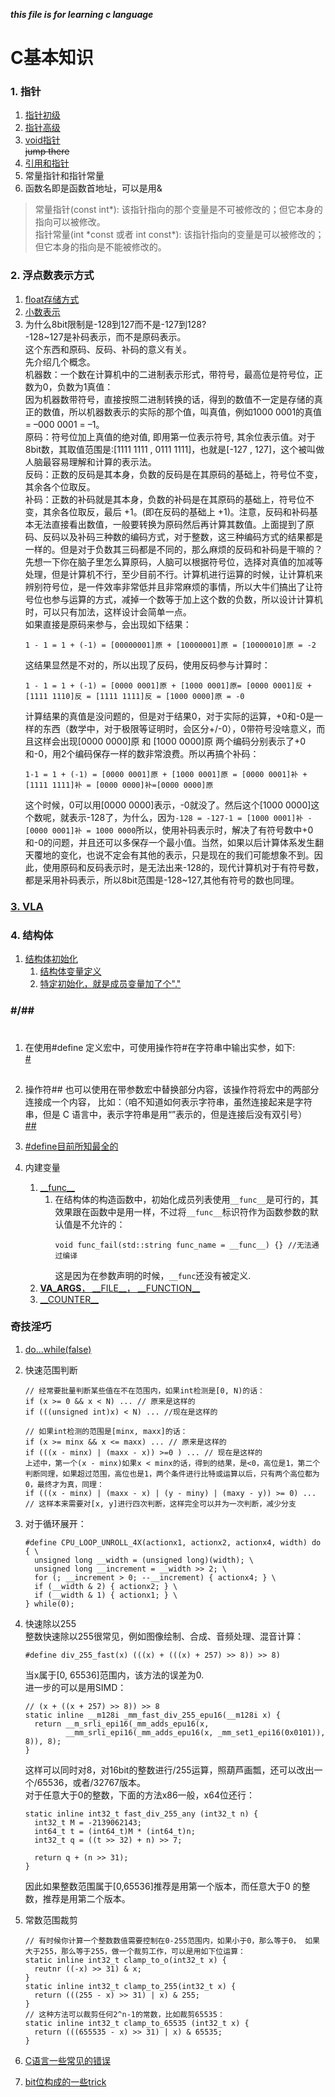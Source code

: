 ___this file is for learning c language___    

# C基本知识
###  1.  指针   
1.  [指针初级](https://zhuanlan.zhihu.com/p/93449463)   
2.  [指针高级](https://zhuanlan.zhihu.com/p/94518185)   
3.  [void指针](https://www.cnblogs.com/wuyudong/p/c-void-point.html)    
    <span id="jump1">~~jump there~~</span>
4.  [引用和指针](http://irootlee.com/juicer_pointer_reference/)   
5.  常量指针和指针常量    
6.  函数名即是函数首地址，可以是用&   

> 常量指针(const int\*): 该指针指向的那个变量是不可被修改的；但它本身的指向可以被修改。  
> 指针常量(int \*const 或者 int const\*): 该指针指向的变量是可以被修改的；但它本身的指向是不能被修改的。  

###   2.  浮点数表示方式   
1.  [float存储方式](http://blog.sina.com.cn/s/blog_973657a00102x2do.html) 
2.  [小数表示](https://blog.csdn.net/github_33873969/article/details/78040129)   
3.  为什么8bit限制是-128到127而不是-127到128?   
    -128~127是补码表示，而不是原码表示。  
    这个东西和原码、反码、补码的意义有关。  
    先介绍几个概念。  
    机器数：一个数在计算机中的二进制表示形式，带符号，最高位是符号位，正数为0，负数为1真值：  
    因为机器数带符号，直接按照二进制转换的话，得到的数值不一定是存储的真正的数值，所以机器数表示的实际的那个值，叫真值，例如1000 0001的真值 = –000 0001 = –1。  
    原码：符号位加上真值的绝对值, 即用第一位表示符号, 其余位表示值。对于8bit数，其取值范围是:[1111 1111 , 0111 1111]，也就是[-127 , 127]，这个被叫做人脑最容易理解和计算的表示法。  
    反码：正数的反码是其本身，负数的反码是在其原码的基础上，符号位不变，其余各个位取反。    
    补码：正数的补码就是其本身，负数的补码是在其原码的基础上，符号位不变，其余各位取反，最后 +1。(即在反码的基础上 +1)。注意，反码和补码基本无法直接看出数值，一般要转换为原码然后再计算其数值。上面提到了原码、反码以及补码三种数的编码方式，对于整数，这三种编码方式的结果都是一样的。但是对于负数其三码都是不同的，那么麻烦的反码和补码是干嘛的？  
    先想一下你在脑子里怎么算原码，人脑可以根据符号位，选择对真值的加减等处理，但是计算机不行，至少目前不行。计算机进行运算的时候，让计算机来辨别符号位，是一件效率非常低并且非常麻烦的事情，所以大牛们搞出了让符号位也参与运算的方式，减掉一个数等于加上这个数的负数，所以设计计算机时，可以只有加法，这样设计会简单一点。    
    如果直接是原码来参与，会出现如下结果：    
    ```
    1 - 1 = 1 + (-1) = [00000001]原 + [10000001]原 = [10000010]原 = -2
    ```
    这结果显然是不对的，所以出现了反码，使用反码参与计算时：    
    ```
    1 - 1 = 1 + (-1) = [0000 0001]原 + [1000 0001]原= [0000 0001]反 + [1111 1110]反 = [1111 1111]反 = [1000 0000]原 = -0
    ```
    计算结果的真值是没问题的，但是对于结果0，对于实际的运算，+0和-0是一样的东西（数学中，对于极限等证明时，会区分+/-0），0带符号没啥意义，而且这样会出现[0000 0000]原 和 [1000 0000]原 两个编码分别表示了+0和-0，用2个编码保存一样的数非常浪费。所以再搞个补码：    
    ```
    1-1 = 1 + (-1) = [0000 0001]原 + [1000 0001]原 = [0000 0001]补 + [1111 1111]补 = [0000 0000]补=[0000 0000]原
    ```
    这个时候，0可以用[0000 0000]表示，-0就没了。然后这个[1000 0000]这个数呢，就表示-128了，为什么，因为`-128 = -127-1 = [1000 0001]补 - [0000 0001]补 = 1000 0000`所以，使用补码表示时，解决了有符号数中+0和-0的问题，并且还可以多保存一个最小值。当然，如果以后计算体系发生翻天覆地的变化，也说不定会有其他的表示，只是现在的我们可能想象不到。因此，使用原码和反码表示时，是无法出来-128的，现代计算机对于有符号数，都是采用补码表示，所以8bit范围是-128~127,其他有符号的数也同理。  

###  [3.  VLA](https://www.cnblogs.com/Suzzz/p/4117431.html)   

###  4.  结构体  
1.  [结构体初始化](https://www.cnblogs.com/clover-toeic/p/3737189.html)   
    1.  [结构体变量定义](https://www.runoob.com/cprogramming/c-structures.html)       
    2.  [特定初始化，就是成员变量加了个"."](https://blog.csdn.net/comwise/article/details/9087279)   

###  #/##   
1.  #   
    在使用#define 定义宏中，可使用操作符#在字符串中输出实参，如下:    
    [#](../pictures/4.jpg "#")    
2.  ##  
    操作符## 也可以使用在带参数宏中替换部分内容，该操作符将宏中的两部分连接成一个内容， 比如：（咱不知道如何表示字符串，虽然连接起来是字符串，但是 C 语言中，表示字符串是用“”表示的，但是连接后没有双引号）   
    [##](../pictures/5.jpg "##")    
3.  [#define目前所知最全的](http://c.biancheng.net/view/446.html)     

5.  内建变量  
    1.  [\_\_func\_\_](https://blog.csdn.net/u011308691/article/details/45015613)     
        1.  在结构体的构造函数中，初始化成员列表使用`__func__`是可行的，其效果跟在函数中是用一样，不过将`__func__`标识符作为函数参数的默认值是不允许的：    
            ```
            void func_fail(std::string func_name = __func__) {} //无法通过编译
            ```
            这是因为在参数声明的时候，`__func`还没有被定义.   
    2.  [__VA_ARGS__， \_\_FILE\_\_， \_\_FUNCTION\_\_](https://blog.csdn.net/yiya1989/article/details/7849588)   
    3.  [\_\_COUNTER\_\_](https://zhuanlan.zhihu.com/p/64479211)    

###  奇技淫巧  
1.  [do...while(false)](https://blog.csdn.net/this_capslock/article/details/41843371)   
2.  快速范围判断  
    ```
    // 经常要批量判断某些值在不在范围内，如果int检测是[0, N)的话： 
    if (x >= 0 && x < N) ... // 原来是这样的
    if (((unsigned int)x) < N) ... //现在是这样的

    // 如果int检测的范围是[minx, maxx]的话：    
    if (x >= minx && x <= maxx) ... // 原来是这样的
    if (((x - minx) | (maxx - x)) >=0 ) ... // 现在是这样的
    上述中，第一个(x - minx)如果x < minx的话，得到的结果，是<0，高位是1，第二个判断同理，如果超过范围，高位也是1，两个条件进行比特或运算以后，只有两个高位都为0，最终才为真，同理：   
    if (((x - minx) | (maxx - x) | (y - miny) | (maxy - y)) >= 0) ... // 这样本来需要对[x, y]进行四次判断，这样完全可以并为一次判断，减少分支
    ```
3.  对于循环展开：    
    ```
    #define CPU_LOOP_UNROLL_4X(actionx1, actionx2, actionx4, width) do { \
      unsigned long __width = (unsigned long)(width); \
      unsigned long __increment = __width >> 2; \
      for (; __increment > 0; --__increment) { actionx4; } \
      if (__width & 2) { actionx2; } \
      if (__width & 1) { actionx1; } \
    } while(0);
    ```
4.  快速除以255   
    整数快速除以255很常见，例如图像绘制、合成、音频处理、混音计算：   
    ```
    #define div_255_fast(x) (((x) + (((x) + 257) >> 8)) >> 8)
    ```
    当x属于[0, 65536]范围内，该方法的误差为0.   
    进一步的可以是用SIMD：    
    ```
    // (x + ((x + 257) >> 8)) >> 8
    static inline __m128i _mm_fast_div_255_epu16(__m128i x) {
      return __m_srli_epi16(_mm_adds_epu16(x,
             __mm_srli_epi16(_mm_adds_epu16(x, _mm_set1_epi16(0x0101)), 8)), 8);
    }
    ```
    这样可以同时对8，对16bit的整数进行/255运算，照葫芦画瓢，还可以改出一个/65536，或者/32767版本。  
    对于任意大于0的整数，下面的方法x86一般，x64位还行：   
    ```
    static inline int32_t fast_div_255_any (int32_t n) {
      int32_t M = -2139062143;
      int64_t t = (int64_t)M * (int64_t)n;
      int32_t q = ((t >> 32) + n) >> 7;
      
      return q + (n >> 31);
    }
    ```
    因此如果整数范围属于[0,65536]推荐是用第一个版本，而任意大于0 的整数，推荐是用第二个版本。   

5.  常数范围裁剪    
    ```
    // 有时候你计算一个整数数值需要控制在0-255范围内，如果小于0，那么等于0， 如果大于255，那么等于255，做一个裁剪工作，可以是用如下位运算：   
    static inline int32_t clamp_to_o(int32_t x) {
      reutnr ((-x) >> 31) & x;
    }
    static inline int32_t clamp_to_255(int32_t x) {
      return (((255 - x) >> 31) | x) & 255;
    }
    // 这种方法可以裁剪任何2^n-1的常数，比如裁剪65535：   
    static inline int32_t clamp_to_65535 (int32_t x) {
      return (((655535 - x) >> 31) | x) & 65535;
    }
    ```
6.  [C语言一些常见的错误](http://www.gowrikumar.com/c/index.php)    
7.  [bit位构成的一些trick](http://graphics.stanford.edu/~seander/bithacks.html#CountBitsSetParallel)    

